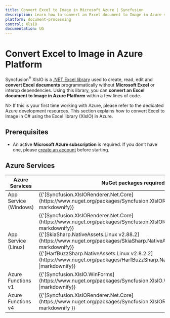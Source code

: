 ```yaml
---
title: Convert Excel to Image in Microsoft Azure | Syncfusion
description: Learn how to convert an Excel document to Image in Azure services using .NET Excel library (XlsIO) without Microsoft Excel or interop dependencies.
platform: document-processing
control: XlsIO
documentation: UG
---
```


# Convert Excel to Image in Azure Platform 

Syncfusion<sup>&reg;</sup> XlsIO is a [.NET Excel library](https://www.syncfusion.com/document-processing/excel-framework/net) used to create, read, edit and **convert Excel documents** programmatically without **Microsoft Excel** or interop dependencies. Using this library, you can **convert an Excel document to Image in Azure Platform** within a few lines of code.

N> If this is your first time working with Azure, please refer to the dedicated Azure development resources. This section explains how to convert Excel to Image in C# using the Excel library (XlsIO) in Azure. 

## Prerequisites 
* An active **Microsoft Azure subscription** is required. If you don’t have one, please [create an account](https://portal.azure.com/#home) before starting.

## Azure Services
<table>
<thead>
<tr>
<th>
Azure Services<br/></th><th>
NuGet packages required<br/></th></tr></thead>
<tr>
<td>
App Service (Windows)
<br/></td><td>
{{'[Syncfusion.XlsIORenderer.Net.Core](https://www.nuget.org/packages/Syncfusion.XlsIORenderer.Net.Core)' | markdownify}}</td></tr>
<tr>
<td>
App Service (Linux)
<br/></td><td>
{{'[Syncfusion.XlsIORenderer.Net.Core](https://www.nuget.org/packages/Syncfusion.XlsIORenderer.Net.Core)' | markdownify}}<br/>
{{'[SkiaSharp.NativeAssets.Linux v2.88.2](https://www.nuget.org/packages/SkiaSharp.NativeAssets.Linux/2.88.2)' | markdownify}}<br/>{{'[HarfBuzzSharp.NativeAssets.Linux v2.8.2.2](https://www.nuget.org/packages/HarfBuzzSharp.NativeAssets.Linux/2.8.2.2)' |markdownify}} <br/></td></tr>
<tr>
<td>
Azure Functions v1
<br/></td><td>
{{'[Syncfusion.XlsIO.WinForms](https://www.nuget.org/packages/Syncfusion.XlsIO.WinForms)' |markdownify}} <br/></td></tr>
<tr>
<td>
Azure Functions v4
<br/></td><td>
{{'[Syncfusion.XlsIORenderer.Net.Core](https://www.nuget.org/packages/Syncfusion.XlsIORenderer.Net.Core)' | markdownify }}<br/></td></tr>
</table>
